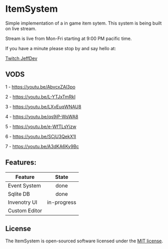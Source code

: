 # ItemSystem

Simple implementation of a in game item sytem. This system is being built on live stream.

Stream is live from Mon-Fri starting at 9:00 PM pacific time. 

If you have a minute please stop by and say hello at:

[Twitch JeffDev](https://www.twitch.tv/jeffdev)

## VODS
1 - https://youtu.be/AbvcxZAl3po

2 - https://youtu.be/L-YTJxTmRkI

3 - https://youtu.be/LXvEuqWNAU8

4 - https://youtu.be/qs9iP-WsWA8

5 - https://youtu.be/e-WfTLsYjzw

6 - https://youtu.be/SCjU3QekX1I

7 - https://youtu.be/A3dKA6Ky9Bc

## Features:
| Feature       | State       |
| ------------- |:-----------:|
| Event System  | done        |
| Sqlite DB     | done        |
| Invenotry UI  | in-progress |
| Custom Editor |             |

## License

The ItemSystem is open-sourced software licensed under the [MIT license](http://opensource.org/licenses/MIT).
